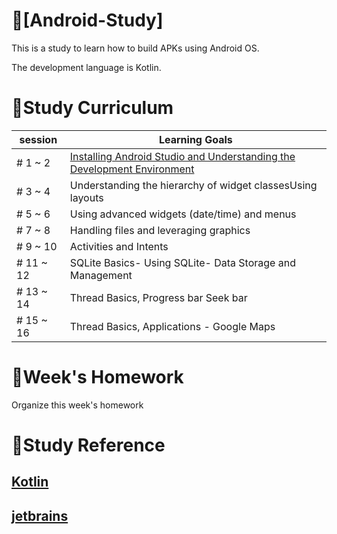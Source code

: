 # 📕[Android-Study]

This is a study to learn how to build APKs using Android OS.

The development language is Kotlin.

# 📝Study Curriculum

|session|Learning Goals|
|----|----|
|# 1 ~ 2|[Installing Android Studio and Understanding the Development Environment](/PDF/)
|# 3 ~ 4|Understanding the hierarchy of widget classesUsing layouts
|# 5 ~ 6|Using advanced widgets (date/time) and menus
|# 7 ~ 8|Handling files and leveraging graphics
|# 9 ~ 10|Activities and Intents
|# 11 ~ 12|SQLite Basics- Using SQLite- Data Storage and Management
|# 13 ~ 14|Thread Basics, Progress bar Seek bar
|# 15 ~ 16|Thread Basics, Applications - Google Maps

# 📅Week's Homework
Organize this week's homework

# 📑Study Reference
[Kotlin](https://kotlinlang.org/)  
----
[jetbrains](https://www.jetbrains.com/)
----


